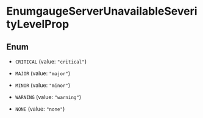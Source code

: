 

# EnumgaugeServerUnavailableSeverityLevelProp

## Enum


* `CRITICAL` (value: `"critical"`)

* `MAJOR` (value: `"major"`)

* `MINOR` (value: `"minor"`)

* `WARNING` (value: `"warning"`)

* `NONE` (value: `"none"`)



